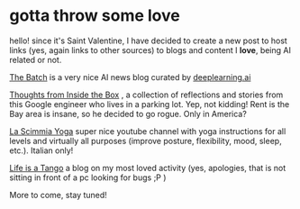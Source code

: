 # gotta throw some love

hello! since it's Saint Valentine, I have decided to create a new post to host links (yes, again links to other sources) to blogs and content I **love**, being AI related or not.

[The Batch](https://www.deeplearning.ai/thebatch/?utm_source=social&utm_medium=twitter&utm_campaign=TheBatchAnnouncementAugust132019)
 is a very nice AI news blog curated by [deeplearning.ai](https://www.deeplearning.ai/)
 
[Thoughts from Inside the Box](https://frominsidethebox.com/)
, a collection of reflections and stories from this Google engineer who lives in a parking lot. Yep, not kidding! 
 Rent is the Bay area is insane, so he decided to go rogue. Only in America?
 
 [La Scimmia Yoga](https://www.youtube.com/user/LaScimmiaYoga) super nice youtube channel with yoga instructions for all levels and 
 virtually all purposes (improve posture, flexibility, mood, sleep, etc.). Italian only!
 
 [Life is a Tango](http://lifeisatango.blogspot.com/) a blog on my most loved activity 
 (yes, apologies, that is not sitting in front of a pc looking for bugs ;P )
 
 More to come, stay tuned!
